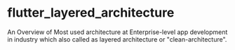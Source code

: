 # flutter_layered_architecture
An Overview of Most used architecture at Enterprise-level app development in industry which also called as layered architecture or "clean-architecture".

